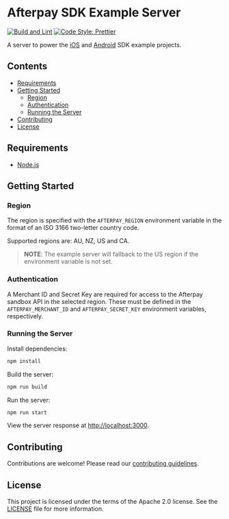 # Afterpay SDK Example Server

[![Build and Lint][build-status-badge]][build-status] [![Code Style: Prettier][code-style-badge]][prettier]

A server to power the [iOS][ios-example] and [Android][android-example] SDK example projects.

## Contents

- [Requirements](#requirements)
- [Getting Started](#getting-started)
  - [Region](#region)
  - [Authentication](#authentication)
  - [Running the Server](#running-the-server)
- [Contributing](#contributing)
- [License](#license)

## Requirements

- [Node.js][node]

## Getting Started

### Region

The region is specified with the `AFTERPAY_REGION` environment variable in the format of an ISO 3166 two-letter country code.

Supported regions are: AU, NZ, US and CA.

> **NOTE**: The example server will fallback to the US region if the environment variable is not set.

### Authentication

A Merchant ID and Secret Key are required for access to the Afterpay sandbox API in the selected region. These must be defined in the `AFTERPAY_MERCHANT_ID` and `AFTERPAY_SECRET_KEY` environment variables, respectively.

### Running the Server

Install dependencies:

```sh
npm install
```

Build the server:

```sh
npm run build
```

Run the server:

```sh
npm run start
```

View the server response at [http://localhost:3000][localhost].

## Contributing

Contributions are welcome! Please read our [contributing guidelines][contributing].

## License

This project is licensed under the terms of the Apache 2.0 license. See the [LICENSE][license] file for more information.

<!-- Links: -->
[android-example]: https://github.com/afterpay/sdk-android/tree/master/example
[build-status]: https://github.com/afterpay/sdk-example-server/actions?query=workflow%3A%22Build+and+Lint%22+event%3Apush+branch%3Amaster
[build-status-badge]: https://github.com/afterpay/sdk-example-server/workflows/Build%20and%20Lint/badge.svg?branch=master&event=push
[code-style-badge]: https://img.shields.io/badge/code_style-prettier-ff69b4.svg
[contributing]: CONTRIBUTING.md
[dot-env]: https://github.com/motdotla/dotenv#readme
[ios-example]: https://github.com/afterpay/sdk-ios/tree/master/Example
[license]: LICENSE
[localhost]: http://localhost:3000
[node]: https://github.com/nodejs/node
[prettier]: https://github.com/prettier/prettier
[region]: https://github.com/afterpay/sdk-example-server/blob/master/src/Region.ts
